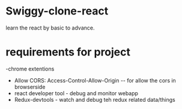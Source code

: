 # Swiggy-clone-react
learn the react by basic to advance.

# requirements for project
-chrome extentions 
 - Allow CORS: Access-Control-Allow-Origin -- for allow the cors in browserside
 - react developer tool - debug and monitor webapp
 - Redux-devtools - watch and debug teh redux related data/things
